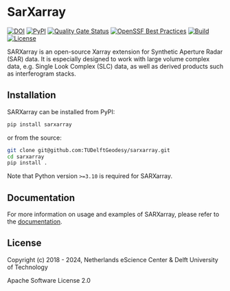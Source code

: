 # SarXarray

[![DOI](https://zenodo.org/badge/DOI/10.5281/zenodo.7717027.svg)](https://doi.org/10.5281/zenodo.7717027)
[![PyPI](https://img.shields.io/pypi/v/sarxarray.svg?colorB=blue)](https://pypi.python.org/project/sarxarray/)
[![Quality Gate Status](https://sonarcloud.io/api/project_badges/measure?project=MotionbyLearning_sarxarray&metric=alert_status)](https://sonarcloud.io/summary/new_code?id=MotionbyLearning_sarxarray)
[![OpenSSF Best Practices](https://www.bestpractices.dev/projects/7980/badge)](https://www.bestpractices.dev/projects/7980)
[![Build](https://github.com/TUDelftGeodesy/sarxarray/actions/workflows/build.yml/badge.svg)](https://github.com/TUDelftGeodesy/sarxarray/actions/workflows/build.yml)
[![License](https://img.shields.io/github/license/TUDelftGeodesy/sarxarray)](https://opensource.org/licenses/Apache-2.0)


SARXarray is an open-source Xarray extension for Synthetic Aperture Radar (SAR) data. It is especially designed to work with large volume complex data, e.g. Single Look Complex (SLC) data, as well as derived products such as interferogram stacks. 


## Installation

SARXarray can be installed from PyPI:

```sh
pip install sarxarray
```

or from the source:

```sh
git clone git@github.com:TUDelftGeodesy/sarxarray.git
cd sarxarray
pip install .
```

Note that Python version `>=3.10` is required for SARXarray.

## Documentation

For more information on usage and examples of SARXarray, please refer to the [documentation](https://tudelftgeodesy.github.io/sarxarray/).

## License

Copyright (c) 2018 - 2024, Netherlands eScience Center & Delft University of Technology

Apache Software License 2.0
